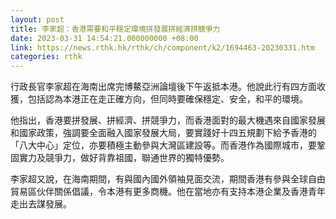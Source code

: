 ```yaml
---
layout: post
title: 李家超：香港需要和平穩定環境拼發展拼經濟拼競爭力
date: 2023-03-31 14:54:21.000000000 +08:00
link: https://news.rthk.hk/rthk/ch/component/k2/1694463-20230331.htm
categories: rthk
---
```


行政長官李家超在海南出席完博鰲亞洲論壇後下午返抵本港。他說此行有四方面收獲，包括認為本港正在走正確方向，但同時要確保穩定、安全，和平的環境。

他指出，香港要拼發展、拼經濟、拼競爭力，而香港面對的最大機遇來自國家發展和國家政策，強調要全面融入國家發展大局，要實踐好十四五規劃下給予香港的「八大中心」定位，亦要積極主動參與大灣區建設等。而香港作為國際城市，要鞏固實力及競爭力，做好背靠祖國，聯通世界的獨特優勢。 

李家超又說，在海南期間，有與國內國外領袖見面交流，期間香港有參與全球自由貿易區伙伴關係倡議，令本港有更多商機。他在當地亦有支持本港企業及香港青年走出去謀發展。
